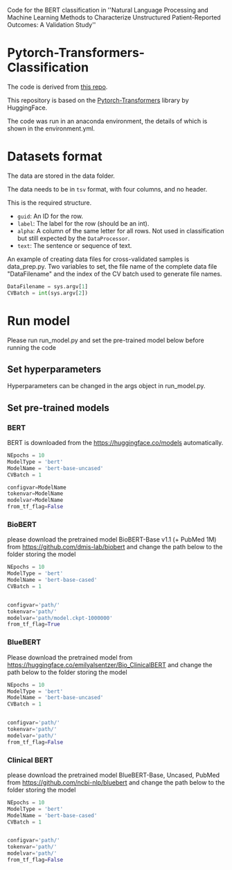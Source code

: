Code for the BERT classification in ''Natural Language Processing and Machine Learning Methods to Characterize Unstructured Patient-Reported Outcomes: A Validation Study''


# Pytorch-Transformers-Classification

The code is derived from [this repo](https://github.com/ThilinaRajapakse/pytorch-transformers-classification).

This repository is based on the [Pytorch-Transformers](https://github.com/huggingface/pytorch-transformers) library by HuggingFace. 

The code was run in an anaconda environment, the details of which is shown in the environment.yml.


# Datasets format

The data are stored in the data folder.

The data needs to be in `tsv` format, with four columns, and no header.

This is the required structure.

- `guid`: An ID for the row.
- `label`: The label for the row (should be an int).
- `alpha`: A column of the same letter for all rows. Not used in classification but still expected by the `DataProcessor`.
- `text`: The sentence or sequence of text.

An example of creating data files for cross-validated samples is data_prep.py. Two variables to set, the file name of the complete data file "DataFilename" and the index of the CV batch used to generate file names.
```python
DataFilename = sys.argv[1]
CVBatch = int(sys.argv[2])
```

# Run model

Please run run_model.py and set the pre-trained model below before running the code

## Set hyperparameters

Hyperparameters can be changed in the args object in run_model.py.

## Set pre-trained models


### BERT

BERT is downloaded from the https://huggingface.co/models automatically.

```python
NEpochs = 10
ModelType = 'bert'
ModelName = 'bert-base-uncased'
CVBatch = 1

configvar=ModelName
tokenvar=ModelName
modelvar=ModelName
from_tf_flag=False
```


### BioBERT

please download the pretrained model BioBERT-Base v1.1 (+ PubMed 1M) from https://github.com/dmis-lab/biobert
and change the path below to the folder storing the model

```python
NEpochs = 10
ModelType = 'bert'
ModelName = 'bert-base-cased'
CVBatch = 1


configvar='path/'
tokenvar='path/'
modelvar='path/model.ckpt-1000000'
from_tf_flag=True
```

### BlueBERT

Please download the pretrained model from https://huggingface.co/emilyalsentzer/Bio_ClinicalBERT and change the path below to the folder storing the model

```python
NEpochs = 10
ModelType = 'bert'
ModelName = 'bert-base-uncased'
CVBatch = 1


configvar='path/'
tokenvar='path/'
modelvar='path/'
from_tf_flag=False
```


### Clinical BERT

please download the pretrained model BlueBERT-Base, Uncased, PubMed from https://github.com/ncbi-nlp/bluebert and change the path below to the folder storing the model

```python
NEpochs = 10
ModelType = 'bert'
ModelName = 'bert-base-cased'
CVBatch = 1


configvar='path/'
tokenvar='path/'
modelvar='path/'
from_tf_flag=False
```
